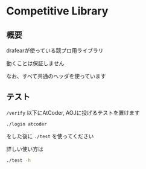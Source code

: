 # Competitive Library

## 概要

drafearが使っている競プロ用ライブラリ

動くことは保証しません

なお、すべて共通のヘッダを使っています


## テスト

`/verify` 以下にAtCoder, AOJに投げるテストを置けます

```
./login atcoder
```

をした後に `./test` を使ってください

詳しい使い方は

```bash
./test -h
```